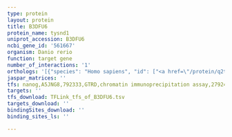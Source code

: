 ```yaml
---
type: protein
layout: protein
title: B3DFU6
protein_name: tysnd1
uniprot_accession: B3DFU6
ncbi_gene_id: '561667'
organism: Danio rerio
function: target gene
number_of_interactions: '1'
orthologs: '[{"species": "Homo sapiens", "id": ["<a href=\"/protein/q2t9j0\">Q2T9J0</a>"]}, {"species": "Mus musculus", "id": ["<a href=\"/protein/q9dba6\">Q9DBA6</a>"]}, {"species": "Rattus norvegicus", "id": ["<a href=\"/protein/b1h261\">B1H261</a>"]}, {"species": "Drosophila melanogaster", "id": ["<a href=\"/protein/q9w106\">Q9W106</a>"]}]'
jaspar_matrices: ''
tfs: nanog,A5JNG8,792333,GTRD,chromatin immunoprecipitation assay,27924024%5Buid%5D,No
targets: ''
tfs_download: TFLink_tfs_of_B3DFU6.tsv
targets_download: ''
bindingSites_download: ''
binding_sites_ls: ''

---
```

